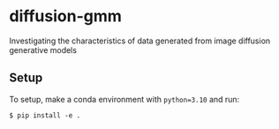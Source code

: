 # diffusion-gmm
Investigating the characteristics of data generated from image diffusion generative models

## Setup
To setup, make a conda environment with `python=3.10` and run:
```
$ pip install -e .
```
